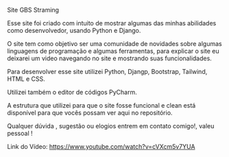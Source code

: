 Site GBS Straming

Esse site foi criado com intuito de mostrar algumas das minhas abilidades como desenvolvedor, usando Python e Django.

O site tem como objetivo ser uma comunidade de novidades sobre algumas linguagens de programação e algumas ferramentas, para explicar o site eu deixarei um video navegando no site e mostrando suas funcionalidades.

Para desenvolver esse site utilizei Python, Djangp, Bootstrap, Tailwind, HTML e CSS.

Utilizei também o editor de códigos PyCharm.

A estrutura que utilizei para que o site fosse funcional e clean está disponível para que vocês possam ver aqui no repositório.

Qualquer dúvida , sugestão ou elogios entrem em contato comigo!, valeu pessoal !

Link do Vídeo: https://www.youtube.com/watch?v=cVXcm5v7YUA
